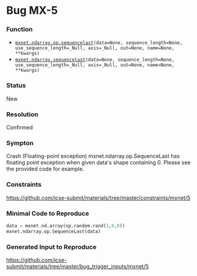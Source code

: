 # Bug MX-5
### Function
* [`mxnet.ndarray.op.sequencelast`](https://mxnet.apache.org/versions/1.6/api/python/docs/api/ndarray/op/index.html#mxnet.ndarray.op.SequenceLast)`(data=None, sequence_length=None, use_sequence_length=_Null, axis=_Null, out=None, name=None, **kwargs)`
* [`mxnet.ndarray.sequencelast`](https://mxnet.apache.org/versions/1.6/api/python/docs/api/ndarray/ndarray.html#mxnet.ndarray.SequenceLast)`(data=None, sequence_length=None, use_sequence_length=_Null, axis=_Null, out=None, name=None, **kwargs)`
### Status
New
### Resolution
Confirmed
### Sympton
Crash (Floating-point exception)
mxnet.ndarray.op.SequenceLast has floating point exception when given data's shape containing 0. Please see the provided code for example.
### Constraints
https://github.com/icse-submit/materials/tree/master/constraints/mxnet/5
### Minimal Code to Reproduce
~~~python
data = mxnet.nd.array(np.random.rand(1,0,0))
mxnet.ndarray.op.SequenceLast(data)
~~~
### Generated Input to Reproduce
https://github.com/icse-submit/materials/tree/master/bug_trigger_inputs/mxnet/5
